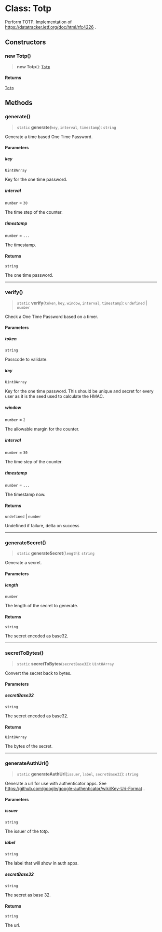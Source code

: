 # Class: Totp

Perform TOTP.
Implementation of https://datatracker.ietf.org/doc/html/rfc4226 .

## Constructors

### new Totp()

> **new Totp**(): [`Totp`](Totp.md)

#### Returns

[`Totp`](Totp.md)

## Methods

### generate()

> `static` **generate**(`key`, `interval`, `timestamp`): `string`

Generate a time based One Time Password.

#### Parameters

##### key

`Uint8Array`

Key for the one time password.

##### interval

`number` = `30`

The time step of the counter.

##### timestamp

`number` = `...`

The timestamp.

#### Returns

`string`

The one time password.

***

### verify()

> `static` **verify**(`token`, `key`, `window`, `interval`, `timestamp`): `undefined` \| `number`

Check a One Time Password based on a timer.

#### Parameters

##### token

`string`

Passcode to validate.

##### key

`Uint8Array`

Key for the one time password. This should be unique and secret for
every user as it is the seed used to calculate the HMAC.

##### window

`number` = `2`

The allowable margin for the counter.

##### interval

`number` = `30`

The time step of the counter.

##### timestamp

`number` = `...`

The timestamp now.

#### Returns

`undefined` \| `number`

Undefined if failure, delta on success

***

### generateSecret()

> `static` **generateSecret**(`length`): `string`

Generate a secret.

#### Parameters

##### length

`number`

The length of the secret to generate.

#### Returns

`string`

The secret encoded as base32.

***

### secretToBytes()

> `static` **secretToBytes**(`secretBase32`): `Uint8Array`

Convert the secret back to bytes.

#### Parameters

##### secretBase32

`string`

The secret encoded as base32.

#### Returns

`Uint8Array`

The bytes of the secret.

***

### generateAuthUrl()

> `static` **generateAuthUrl**(`issuer`, `label`, `secretBase32`): `string`

Generate a url for use with authenticator apps.
See https://github.com/google/google-authenticator/wiki/Key-Uri-Format .

#### Parameters

##### issuer

`string`

The issuer of the totp.

##### label

`string`

The label that will show in auth apps.

##### secretBase32

`string`

The secret as base 32.

#### Returns

`string`

The url.

